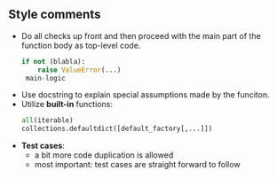 Style comments
---
* Do all checks up front and then proceed with the main part of 
the function body as top-level code. 
    ```python
    if not (blabla):
        raise ValueError(...)
     main-logic
     ```
* Use docstring to explain special assumptions made by the funciton. 
* Utilize **built-in** functions: 
    ```python
    all(iterable)
    collections.defaultdict([default_factory[,...]])
    ```
* **Test cases**: 
    - a bit more code duplication is allowed
    - most important: test cases are straight forward to follow
